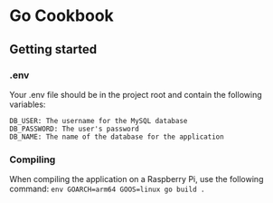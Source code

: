 # Go Cookbook

## Getting started

### .env
Your .env file should be in the project root and contain the following variables:

```
DB_USER: The username for the MySQL database
DB_PASSWORD: The user's password
DB_NAME: The name of the database for the application
```

### Compiling
When compiling the application on a Raspberry Pi, use the following command:
`env GOARCH=arm64 GOOS=linux go build .`
